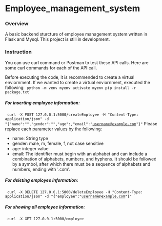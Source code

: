 # Employee_management_system

### Overview
A basic backend sturcture of employee management system written in Flask and Mysql. This project is still in development. 
### Instruction
You can use curl command or Postman to test these API calls. Here are some curl commands for each of the API call. 

Before executing the code, it is recommended to create a virtual enviornment. 
If we wanted to create a virtual enviornment, executed the following
<code>
python -m venv myenv
activate myenv
pip install -r package.txt
</code>


##### For inserting employee information:
<code> curl -X POST 127.0.0.1:5000/createEmployee -H "Content-Type: application/json" -d "{\"name\":\"<name>\",\"gender\":\"<gender>\",\"age\":<age>,\"email\":\"<username@example.com>\"}"</code>
Please replace each parameter values by the following:
- name: String type
- gender: male, m, female, f, not case sensitive
- age: integer value
- email: The identifier must begin with an alphabet and can include a combination of alphabets, numbers, and hyphens. It should be followed by a symbol, after which there must be a sequence of alphabets and numbers, ending with '.com'.

##### For deleting employee information:
<code> curl -X DELETE 127.0.0.1:5000/deleteEmployee -H "Content-Type: application/json" -d "{\"employee\":\"<username@example.com>\"}"</code>


##### For showing all employee information:
<code> curl -X GET 127.0.0.1:5000/employee </code>